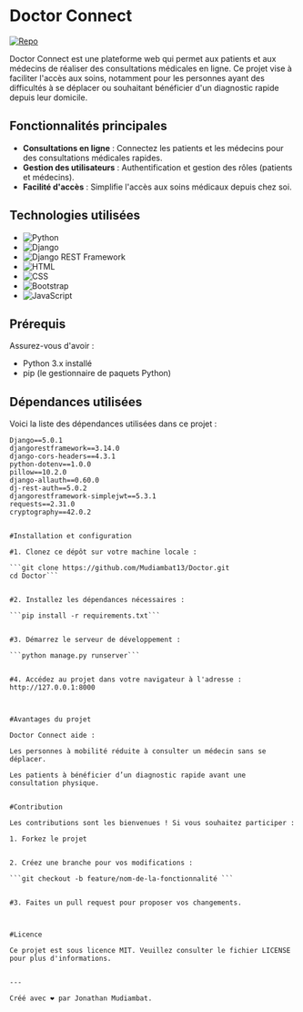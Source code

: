 # Doctor Connect  

[![Repo](https://img.shields.io/badge/GitHub-Doctor%20Connect-blue?style=flat-square&logo=github)](https://github.com/Mudiambat13/Doctor)  

Doctor Connect est une plateforme web qui permet aux patients et aux médecins de réaliser des consultations médicales en ligne. Ce projet vise à faciliter l'accès aux soins, notamment pour les personnes ayant des difficultés à se déplacer ou souhaitant bénéficier d'un diagnostic rapide depuis leur domicile.  

## Fonctionnalités principales  
- **Consultations en ligne** : Connectez les patients et les médecins pour des consultations médicales rapides.  
- **Gestion des utilisateurs** : Authentification et gestion des rôles (patients et médecins).  
- **Facilité d'accès** : Simplifie l'accès aux soins médicaux depuis chez soi.  

## Technologies utilisées  
- ![Python](https://img.shields.io/badge/-Python-3776AB?style=flat-square&logo=python&logoColor=white)  
- ![Django](https://img.shields.io/badge/-Django-092E20?style=flat-square&logo=django&logoColor=white)  
- ![Django REST Framework](https://img.shields.io/badge/-Django%20REST-ff1709?style=flat-square&logo=django&logoColor=white)  
- ![HTML](https://img.shields.io/badge/-HTML5-E34F26?style=flat-square&logo=html5&logoColor=white)  
- ![CSS](https://img.shields.io/badge/-CSS3-1572B6?style=flat-square&logo=css3&logoColor=white)  
- ![Bootstrap](https://img.shields.io/badge/-Bootstrap-563D7C?style=flat-square&logo=bootstrap&logoColor=white)  
- ![JavaScript](https://img.shields.io/badge/-JavaScript-F7DF1E?style=flat-square&logo=javascript&logoColor=black)  

## Prérequis  
Assurez-vous d'avoir :  
- Python 3.x installé  
- pip (le gestionnaire de paquets Python)  

## Dépendances utilisées  
Voici la liste des dépendances utilisées dans ce projet :  

```text  
Django==5.0.1  
djangorestframework==3.14.0  
django-cors-headers==4.3.1  
python-dotenv==1.0.0  
pillow==10.2.0  
django-allauth==0.60.0  
dj-rest-auth==5.0.2  
djangorestframework-simplejwt==5.3.1  
requests==2.31.0  
cryptography==42.0.2


#Installation et configuration

#1. Clonez ce dépôt sur votre machine locale :

```git clone https://github.com/Mudiambat13/Doctor.git  
cd Doctor```


#2. Installez les dépendances nécessaires :

```pip install -r requirements.txt```


#3. Démarrez le serveur de développement :

```python manage.py runserver```


#4. Accédez au projet dans votre navigateur à l'adresse : http://127.0.0.1:8000



#Avantages du projet

Doctor Connect aide :

Les personnes à mobilité réduite à consulter un médecin sans se déplacer.

Les patients à bénéficier d’un diagnostic rapide avant une consultation physique.


#Contribution

Les contributions sont les bienvenues ! Si vous souhaitez participer :

1. Forkez le projet


2. Créez une branche pour vos modifications :

```git checkout -b feature/nom-de-la-fonctionnalité ```


#3. Faites un pull request pour proposer vos changements.



#Licence

Ce projet est sous licence MIT. Veuillez consulter le fichier LICENSE pour plus d'informations.


---

Créé avec ❤️ par Jonathan Mudiambat.

